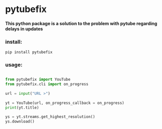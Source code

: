 # pytubefix

#### This python package is a solution to the problem with pytube regarding delays in updates

### install:

    pip install pytubefix 


### usage:

```python

from pytubefix import YouTube
from pytubefix.cli import on_progress
 
url = input("URL >")
 
yt = YouTube(url, on_progress_callback = on_progress)
print(yt.title)
 
ys = yt.streams.get_highest_resolution()
ys.download()
```
